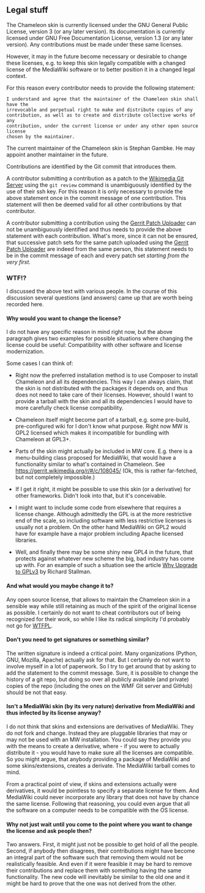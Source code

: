 ## Legal stuff

The Chameleon skin is currently licensed under the GNU General Public License,
version 3 (or any later version). Its documentation is currently licensed under
GNU Free Documentation License, version 1.3 (or any later version). Any
contributions must be made under these same licenses.

However, it may in the future become necessary or desirable to change these
licenses, e.g. to keep this skin legally compatible with a changed license of
the MediaWiki software or to better position it in a changed legal context.

For this reason every contributor needs to provide the following statement:
```
I understand and agree that the maintainer of the Chameleon skin shall have the
irrevocable and perpetual right to make and distribute copies of any
contribution, as well as to create and distribute collective works of any
contribution, under the current license or under any other open source license
chosen by the maintainer.
```

The current maintainer of the Chameleon skin is Stephan Gambke. He may appoint
another maintainer in the future.

Contributions are identified by the Git commit that introduces them.

A contributor submitting a contribution as a patch to the [Wikimedia Git
Server][wmf-git-server] using the `git review` command is unambiguously
identified by the use of their ssh key. For this reason it is only necessary to
provide the above statement once in the commit message of one contribution. This
statement will then be deemed valid for all other contributions by that
contributor.

A contributor submitting a contribution using the [Gerrit Patch
Uploader][patch-uploader] can not be unambiguously identified and thus needs to
provide the above statement with each contribution. What's more, since it can
not be ensured, that successive patch sets for the same patch uploaded using
the [Gerrit Patch Uploader][patch-uploader] are indeed from the same person,
this statement needs to be in the commit message of each and every patch set
*starting from the very first*.

### WTF!?

I discussed the above text with various people. In the course of this discussion
several questions (and answers) came up that are worth being recorded here.

#### Why would you want to change the license?

I do not have any specific reason in mind right now, but the above paragraph
gives two examples for possible situations where changing the license could be
useful: Compatibility with other software and license modernization.

Some cases I can think of:
* Right now the preferred installation method is to use Composer to install
  Chameleon and all its dependencies. This way I can always claim, that the skin
  is not distributed with the packages it depends on, and thus does not need to
  take care of their licenses. However, should I want to provide a tarball with
  the skin and all its dependencies I would have to more carefully check license
  compatibility.

* Chameleon itself might become part of a tarball, e.g. some pre-build,
  pre-configured wiki for I don't know what purpose. Right now MW is GPL2
  licensed which makes it incompatible for bundling with Chameleon at GPL3+.

* Parts of the skin might actually be included in MW core. E.g. there is a
  menu-building class proposed for MediaWiki, that would have a functionality
  similar to what's contained in Chameleon. See
  https://gerrit.wikimedia.org/r/#/c/108045/  (Ok, this is rather far-fetched,
  but not completely impossible.)

* If I get it right, it might be possible to use this skin (or a derivative) for
  other frameworks. Didn't look into that, but it's conceivable.

* I might want to include some code from elsewhere that requires a license
  change. Although admittedly the GPL is at the more restrictive end of the
  scale, so including software with less restrictive licenses is usually not a
  problem. On the other hand MediaWiki on GPL2 would have for example have a
  major problem including Apache licensed libraries.

* Well, and finally there may be some shiny new GPL4 in the future, that
  protects against whatever new scheme the big, bad industry has come up with.
  For an example of such a situation see the article
  [Why Upgrade to GPLv3][why-upgrade] by Richard Stallman.

#### And what would you maybe change it to?

Any open source license, that allows to maintain the Chameleon skin in a
sensible way while still retaining as much of the spirit of the original
license as possible. I certainly do not want to cheat contributors out of being
recognized for their work, so while I like its radical simplicity I'd probably
not go for [WTFPL][WTFPL].

#### Don't you need to get signatures or something similar?

The written signature is indeed a critical point. Many organizations (Python,
GNU, Mozilla, Apache) actually ask for that. But I certainly do not want to
involve myself in a lot of paperwork. So I try to get around that by asking to
add the statement to the commit message. Sure, it is possible to change the
history of a git repo, but doing so over all publicly available (and private)
copies of the repo (including the ones on the WMF Git server and GitHub) should
be not that easy.

#### Isn't a MediaWiki skin (by its very nature) derivative from MediaWiki and thus infected by its license anyway?

I do not think that skins and extensions are derivatives of MediaWiki. They do
not fork and change. Instead they are pluggable libraries that may or may not be
used with an MW installation. You could say they provide you with the means to
create a derivative, where - if you were to actually distribute it - you would
have to make sure all the licenses are compatible. So you might argue, that
anybody providing a package of MediaWiki and some skins/extensions, creates a
derivate. The MediaWiki tarball comes to mind.

From a practical point of view, if skins and extensions actually were
derivatives, it would be pointless to specify a separate license for them. And
MediaWiki could never incorporate any library that does not have by chance the
same license. Following that reasoning, you could even argue that all the
software on a computer needs to be compatible with the OS license.

#### Why not just wait until you come to the point where you want to change the license and ask people then?

Two answers. First, it might just not be possible to get hold of all the people.
Second, if anybody then disagrees, their contributions might have become an
integral part of the software such that removing them would not be realistically
feasible. And even if it were feasible it may be hard to remove their
contributions and replace them with something having the same functionality. The
new code will inevitably be similar to the old one and it might be hard to prove
that the one was not derived from the other.


[why-upgrade]: https://www.gnu.org/licenses/rms-why-gplv3.html
[wmf-git-server]: https://git.wikimedia.org/
[patch-uploader]: https://tools.wmflabs.org/gerrit-patch-uploader/
[WTFPL]: http://www.wtfpl.net
